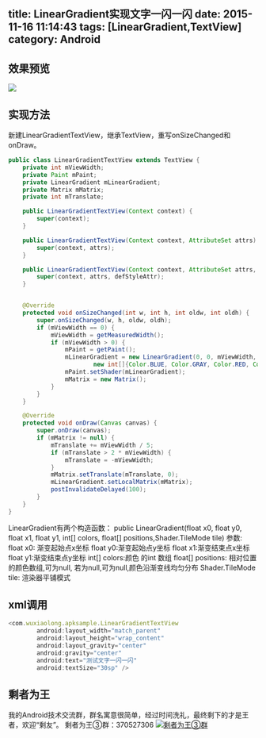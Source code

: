 title: LinearGradient实现文字一闪一闪
date: 2015-11-16 11:14:43
tags: [LinearGradient,TextView] 
category: Android
---
## 效果预览
![](http://7q5c2h.com1.z0.glb.clouddn.com/LinearGradientTextView.gif)
<!--more-->
## 实现方法
新建LinearGradientTextView，继承TextView，重写onSizeChanged和onDraw。
```java
public class LinearGradientTextView extends TextView {
    private int mViewWidth;
    private Paint mPaint;
    private LinearGradient mLinearGradient;
    private Matrix mMatrix;
    private int mTranslate;

    public LinearGradientTextView(Context context) {
        super(context);
    }

    public LinearGradientTextView(Context context, AttributeSet attrs) {
        super(context, attrs);
    }

    public LinearGradientTextView(Context context, AttributeSet attrs, int defStyleAttr) {
        super(context, attrs, defStyleAttr);
    }


    @Override
    protected void onSizeChanged(int w, int h, int oldw, int oldh) {
        super.onSizeChanged(w, h, oldw, oldh);
        if (mViewWidth == 0) {
            mViewWidth = getMeasuredWidth();
            if (mViewWidth > 0) {
                mPaint = getPaint();
                mLinearGradient = new LinearGradient(0, 0, mViewWidth, 0,
                        new int[]{Color.BLUE, Color.GRAY, Color.RED, Color.GREEN}, null, Shader.TileMode.MIRROR);
                mPaint.setShader(mLinearGradient);
                mMatrix = new Matrix();
            }
        }
    }

    @Override
    protected void onDraw(Canvas canvas) {
        super.onDraw(canvas);
        if (mMatrix != null) {
            mTranslate += mViewWidth / 5;
            if (mTranslate > 2 * mViewWidth) {
                mTranslate = -mViewWidth;
            }
            mMatrix.setTranslate(mTranslate, 0);
            mLinearGradient.setLocalMatrix(mMatrix);
            postInvalidateDelayed(100);
        }
    }
}
```
LinearGradient有两个构造函数：
public LinearGradient(float x0, float y0, float x1, float y1, int[] colors, float[] positions,Shader.TileMode tile) 
参数:
float x0: 渐变起始点x坐标
float y0:渐变起始点y坐标
float x1:渐变结束点x坐标
float y1:渐变结束点y坐标
int[] colors:颜色 的int 数组
float[] positions: 相对位置的颜色数组,可为null,  若为null,可为null,颜色沿渐变线均匀分布
Shader.TileMode tile: 渲染器平铺模式

## xml调用
```js
<com.wuxiaolong.apksample.LinearGradientTextView
        android:layout_width="match_parent"
        android:layout_height="wrap_content"
        android:layout_gravity="center"
        android:gravity="center"
        android:text="测试文字一闪一闪"
        android:textSize="30sp" />
```

## 剩者为王
我的Android技术交流群，群名寓意很简单，经过时间洗礼，最终剩下的才是王者，欢迎“剩友”。
剩者为王③群：370527306 <a target="_blank" href="http://shang.qq.com/wpa/qunwpa?idkey=0a992ba077da4c8325cbfef1c9e81f0443ffb782a0f2135c1a8f7326baac58ac"><img border="0" src="http://pub.idqqimg.com/wpa/images/group.png" alt="剩者为王③群" title="剩者为王③群"></a>
